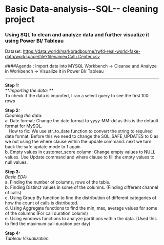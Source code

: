# Basic Data-analysis--SQL-- cleaning project

### Using SQL to clean and analyze data and further visualize it using Power BI/ Tableau
Dataset: https://data.world/markbradbourne/rwfd-real-world-fake-data/workspace/file?filename=Call+Center.csv 

####Agenda : Import data into MYSQL Workbench -> Cleanse and Analyze in Workbench -> Visualize it in Power BI/ Tableau

 -----

**Step 1:** <br>
**_Importing the data:_ ** <br>
To check if the data is imported, I ran a select query to see the first 100 rows

**Step 2:** <br>
_Cleaning the data:_ <br>
a. Date format: Change the date format to yyyy-MM-dd as this is the default format for MySQL. <br> 
&nbsp;&nbsp; How to fix: We use str_to_date function to convert the string to required date format. Before this we need to change the SQL_SAFE_UPDATES to 0 as we not using the where clause within the update command. next we turn back the safe update mode to 1 again <br> 
b. Empty values in customer_score column: Change empty values to NULL values. Use Update command and where clause to fill the empty values to null values.

**Step 3:** <br>
_Basic EDA:_ <br>
a. Finding the number of columns, rows of the table. <br>
b. Finding Distinct values in some of the columns. (Finding different channel of calls) <br>
c. Using Group By function to find the distribution of different categories of how the count of calls is distributed. <br>
d. Using Aggregate functions to find the min, max, average values for some of the columns (For call duration column) <br>
e. Using windows functions to analyze partitions within the data. (Used this to find the maximum call duration per day) <br>

**Step 4:** <br>
_Tableau Visualization_



